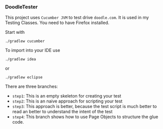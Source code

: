 ### DoodleTester

This project uses `Cucumber JVM` to test drive `doodle.com`. It is used in my Testing Classes. You need to have Firefox installed.

Start with 

```
./gradlew cucumber
```

To import into your IDE use

```
./gradlew idea
```

or

```
./gradlew eclipse
```

There are three branches:

  * `step1`: This is an empty skeleton for creating your test
  * `step2`: This is an naive approach for scripting your test
  * `step3`: This approach is better, because the test script is much better to read an better to understand the intent of the test
  * `step4`: This branch shows how to use Page Objects to structure the glue code.
